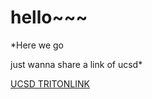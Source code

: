 
# hello~~~
*Here we go

just wanna share a link of ucsd*

[UCSD TRITONLINK](https://students.ucsd.edu/)
